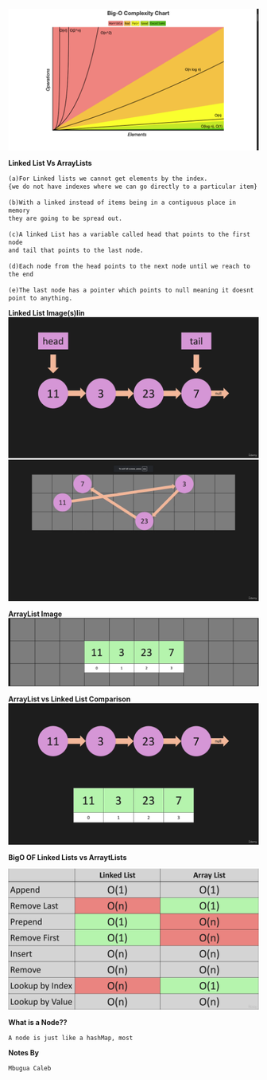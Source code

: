 ![BigO_Complexity_Chart.png](BigO_Complexity_Chart.png)

**Linked List Vs ArrayLists**

```
(a)For Linked lists we cannot get elements by the index.
{we do not have indexes where we can go directly to a particular item}

(b)With a linked instead of items being in a contiguous place in memory
they are going to be spread out.

(c)A linked List has a variable called head that points to the first node
and tail that points to the last node.

(d)Each node from the head points to the next node until we reach to the end

(e)The last node has a pointer which points to null meaning it doesnt point to anything.

```
**Linked List Image(s)lin**
![linked_list_image.png](linked_list_image.png)
![linked_list_in_memory.png](linked_list_in_memory.png)

**ArrayList Image**
![array_list_image.png](array_list_image.png)

**ArrayList vs Linked List Comparison**
![array_list_vs_linked_list_comparison.png](array_list_vs_linked_list_comparison.png)

**BigO OF Linked Lists vs ArraytLists**

![linked_list_vs_arraylist_big_o.png](linked_list_vs_arraylist_big_o.png)


**What is a Node??**

```
A node is just like a hashMap, most 
```
**Notes By**

```
Mbugua Caleb

```